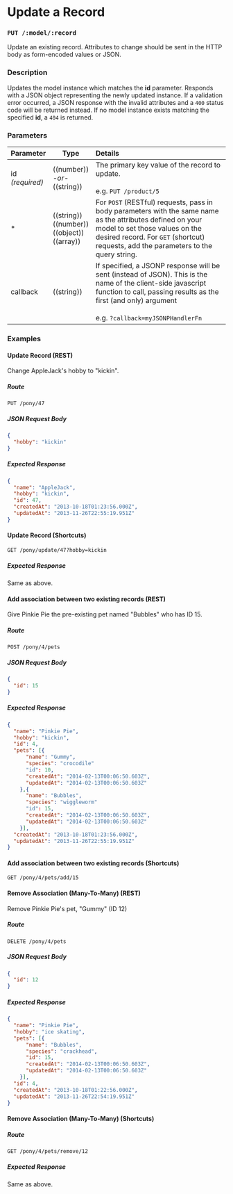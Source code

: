 # Update a Record

### `PUT /:model/:record`

Update an existing record.
Attributes to change should be sent in the HTTP body as form-encoded values or JSON.

### Description
Updates the model instance which matches the **id** parameter.  Responds with a JSON object representing the newly updated instance.  If a validation error occurred, a JSON response with the invalid attributes and a `400` status code will be returned instead.  If no model instance exists matching the specified **id**, a `404` is returned.

### Parameters

 Parameter                          | Type                                                    | Details
 ---------------------------------- | ------------------------------------------------------- |:---------------------------------
 id<br/>*(required)*                | ((number))<br/>*-or-*<br/>((string))                    | The primary key value of the record to update.<br/><br/>e.g. `PUT /product/5`
 *                                  | ((string))<br/>((number))<br/>((object))<br/>((array))  | For `POST` (RESTful) requests, pass in body parameters with the same name as the attributes defined on your model to set those values on the desired record.  For `GET` (shortcut) requests, add the parameters to the query string.
 callback                           | ((string))                                              | If specified, a JSONP response will be sent (instead of JSON).  This is the name of the client-side javascript function to call, passing results as the first (and only) argument<br/> <br/> e.g. `?callback=myJSONPHandlerFn`

### Examples

#### Update Record (REST)

Change AppleJack's hobby to "kickin".

##### Route
`PUT /pony/47`

##### JSON Request Body
```json
{
  "hobby": "kickin"
}
```

##### Expected Response
```json
{
  "name": "AppleJack",
  "hobby": "kickin",
  "id": 47,
  "createdAt": "2013-10-18T01:23:56.000Z",
  "updatedAt": "2013-11-26T22:55:19.951Z"
}
```

#### Update Record (Shortcuts)

`GET /pony/update/47?hobby=kickin`

##### Expected Response

Same as above.

#### Add association between two existing records (REST)

Give Pinkie Pie the pre-existing pet named "Bubbles" who has ID 15.

##### Route
`POST /pony/4/pets`

##### JSON Request Body
```json
{
  "id": 15
}
```

##### Expected Response
```json
{
  "name": "Pinkie Pie",
  "hobby": "kickin",
  "id": 4,
  "pets": [{
      "name": "Gummy",
      "species": "crocodile"
      "id": 10,
      "createdAt": "2014-02-13T00:06:50.603Z",
      "updatedAt": "2014-02-13T00:06:50.603Z"
    },{
      "name": "Bubbles",
      "species": "wiggleworm"
      "id": 15,
      "createdAt": "2014-02-13T00:06:50.603Z",
      "updatedAt": "2014-02-13T00:06:50.603Z"
    }],
  "createdAt": "2013-10-18T01:23:56.000Z",
  "updatedAt": "2013-11-26T22:55:19.951Z"
}
```

#### Add association between two existing records (Shortcuts)
`GET /pony/4/pets/add/15`

#### Remove Association (Many-To-Many) (REST)

Remove Pinkie Pie's pet, "Gummy" (ID 12)

##### Route
`DELETE /pony/4/pets`

##### JSON Request Body
```json
{
  "id": 12
}
```

##### Expected Response
```json
{
  "name": "Pinkie Pie",
  "hobby": "ice skating",
  "pets": [{
      "name": "Bubbles",
      "species": "crackhead",
      "id": 15,
      "createdAt": "2014-02-13T00:06:50.603Z",
      "updatedAt": "2014-02-13T00:06:50.603Z"
    }],
  "id": 4,
  "createdAt": "2013-10-18T01:22:56.000Z",
  "updatedAt": "2013-11-26T22:54:19.951Z"
}
```

#### Remove Association (Many-To-Many) (Shortcuts)

##### Route

`GET /pony/4/pets/remove/12`

##### Expected Response

Same as above.

<docmeta name="uniqueID" value="UpdateARecord421031">
<docmeta name="displayName" value="update">
